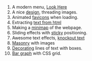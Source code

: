 1. A modern menu, [Look Here](https://css-tricks.com/menu-reveal-by-page-rotate-animation/)
2. A nice [design](https://css-tricks.com/weaving-one-element-over-and-under-another-element/), threading images.
3. Animated [favicons](https://css-tricks.com/the-making-of-an-animated-favicon/) when loading.
4. Extracting [text from html](https://css-tricks.com/extracting-text-from-content-using-html-slot-html-template-and-shadow-dom/)
5. Making a [minimap](https://css-tricks.com/using-the-little-known-css-element-function-to-create-a-minimap-navigator/) of the webpage.
6. Sliding effects with [sticky](https://css-tricks.com/creating-sliding-effects-using-sticky-positioning/) positioning.
7. Awesome text effects, [knockout text](https://css-tricks.com/css-techniques-and-effects-for-knockout-text/)
8. [Masonry](https://css-tricks.com/a-lightweight-masonry-solution/) with images
9. [Decorating](https://css-tricks.com/decorating-lines-of-text-with-box-decoration-break/) lines of text with boxes.
10. [Bar graph](https://css-tricks.com/creating-a-bar-graph-with-css-grid/) with CSS grid.